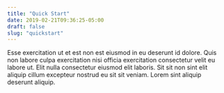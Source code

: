 ```yaml
---
title: "Quick Start"
date: 2019-02-21T09:36:25-05:00
draft: false 
slug: "quickstart"
---
```


Esse exercitation ut et est non est eiusmod in eu deserunt id dolore. Quis non labore culpa exercitation nisi officia exercitation consectetur velit eu labore ut. Elit nulla consectetur eiusmod elit laboris. Sit sit non sint elit aliquip cillum excepteur nostrud eu sit sit veniam. Lorem sint aliquip deserunt aliquip.